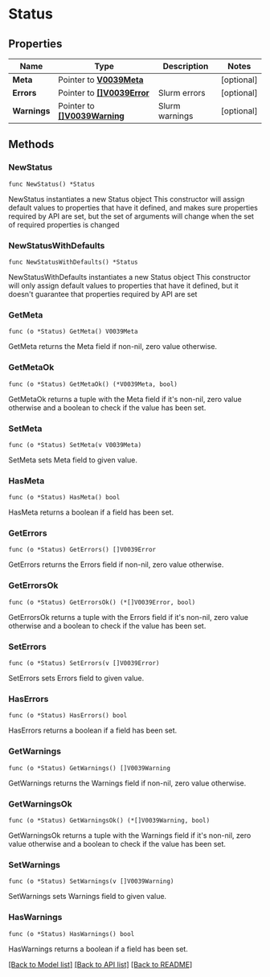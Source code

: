 # Status

## Properties

Name | Type | Description | Notes
------------ | ------------- | ------------- | -------------
**Meta** | Pointer to [**V0039Meta**](V0039Meta.md) |  | [optional] 
**Errors** | Pointer to [**[]V0039Error**](V0039Error.md) | Slurm errors | [optional] 
**Warnings** | Pointer to [**[]V0039Warning**](V0039Warning.md) | Slurm warnings | [optional] 

## Methods

### NewStatus

`func NewStatus() *Status`

NewStatus instantiates a new Status object
This constructor will assign default values to properties that have it defined,
and makes sure properties required by API are set, but the set of arguments
will change when the set of required properties is changed

### NewStatusWithDefaults

`func NewStatusWithDefaults() *Status`

NewStatusWithDefaults instantiates a new Status object
This constructor will only assign default values to properties that have it defined,
but it doesn't guarantee that properties required by API are set

### GetMeta

`func (o *Status) GetMeta() V0039Meta`

GetMeta returns the Meta field if non-nil, zero value otherwise.

### GetMetaOk

`func (o *Status) GetMetaOk() (*V0039Meta, bool)`

GetMetaOk returns a tuple with the Meta field if it's non-nil, zero value otherwise
and a boolean to check if the value has been set.

### SetMeta

`func (o *Status) SetMeta(v V0039Meta)`

SetMeta sets Meta field to given value.

### HasMeta

`func (o *Status) HasMeta() bool`

HasMeta returns a boolean if a field has been set.

### GetErrors

`func (o *Status) GetErrors() []V0039Error`

GetErrors returns the Errors field if non-nil, zero value otherwise.

### GetErrorsOk

`func (o *Status) GetErrorsOk() (*[]V0039Error, bool)`

GetErrorsOk returns a tuple with the Errors field if it's non-nil, zero value otherwise
and a boolean to check if the value has been set.

### SetErrors

`func (o *Status) SetErrors(v []V0039Error)`

SetErrors sets Errors field to given value.

### HasErrors

`func (o *Status) HasErrors() bool`

HasErrors returns a boolean if a field has been set.

### GetWarnings

`func (o *Status) GetWarnings() []V0039Warning`

GetWarnings returns the Warnings field if non-nil, zero value otherwise.

### GetWarningsOk

`func (o *Status) GetWarningsOk() (*[]V0039Warning, bool)`

GetWarningsOk returns a tuple with the Warnings field if it's non-nil, zero value otherwise
and a boolean to check if the value has been set.

### SetWarnings

`func (o *Status) SetWarnings(v []V0039Warning)`

SetWarnings sets Warnings field to given value.

### HasWarnings

`func (o *Status) HasWarnings() bool`

HasWarnings returns a boolean if a field has been set.


[[Back to Model list]](../README.md#documentation-for-models) [[Back to API list]](../README.md#documentation-for-api-endpoints) [[Back to README]](../README.md)


